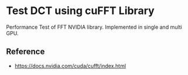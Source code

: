 # Test DCT using cuFFT Library

Performance Test of FFT NVIDIA library. Implemented in single and multi GPU.


## Reference

- https://docs.nvidia.com/cuda/cufft/index.html




